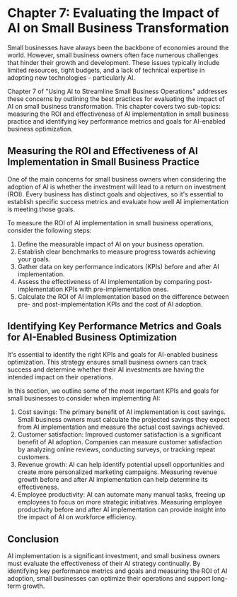 Chapter 7: Evaluating the Impact of AI on Small Business Transformation
=======================================================================

Small businesses have always been the backbone of economies around the world. However, small business owners often face numerous challenges that hinder their growth and development. These issues typically include limited resources, tight budgets, and a lack of technical expertise in adopting new technologies - particularly AI.

Chapter 7 of "Using AI to Streamline Small Business Operations" addresses these concerns by outlining the best practices for evaluating the impact of AI on small business transformation. This chapter covers two sub-topics: measuring the ROI and effectiveness of AI implementation in small business practice and identifying key performance metrics and goals for AI-enabled business optimization.

Measuring the ROI and Effectiveness of AI Implementation in Small Business Practice
-----------------------------------------------------------------------------------

One of the main concerns for small business owners when considering the adoption of AI is whether the investment will lead to a return on investment (ROI). Every business has distinct goals and objectives, so it's essential to establish specific success metrics and evaluate how well AI implementation is meeting those goals.

To measure the ROI of AI implementation in small business operations, consider the following steps:

1. Define the measurable impact of AI on your business operation.
2. Establish clear benchmarks to measure progress towards achieving your goals.
3. Gather data on key performance indicators (KPIs) before and after AI implementation.
4. Assess the effectiveness of AI implementation by comparing post-implementation KPIs with pre-implementation ones.
5. Calculate the ROI of AI implementation based on the difference between pre- and post-implementation KPIs and the cost of AI adoption.

Identifying Key Performance Metrics and Goals for AI-Enabled Business Optimization
----------------------------------------------------------------------------------

It's essential to identify the right KPIs and goals for AI-enabled business optimization. This strategy ensures small business owners can track success and determine whether their AI investments are having the intended impact on their operations.

In this section, we outline some of the most important KPIs and goals for small businesses to consider when implementing AI:

1. Cost savings: The primary benefit of AI implementation is cost savings. Small business owners must calculate the projected savings they expect from AI implementation and measure the actual cost savings achieved.
2. Customer satisfaction: Improved customer satisfaction is a significant benefit of AI adoption. Companies can measure customer satisfaction by analyzing online reviews, conducting surveys, or tracking repeat customers.
3. Revenue growth: AI can help identify potential upsell opportunities and create more personalized marketing campaigns. Measuring revenue growth before and after AI implementation can help determine its effectiveness.
4. Employee productivity: AI can automate many manual tasks, freeing up employees to focus on more strategic initiatives. Measuring employee productivity before and after AI implementation can provide insight into the impact of AI on workforce efficiency.

Conclusion
----------

AI implementation is a significant investment, and small business owners must evaluate the effectiveness of their AI strategy continually. By identifying key performance metrics and goals and measuring the ROI of AI adoption, small businesses can optimize their operations and support long-term growth.
